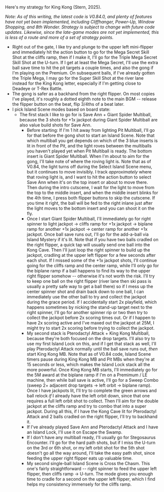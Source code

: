 Here's my strategy for King Kong (Stern, 2025).

*Note: As of this writing, the latest code is V0.84.0, and plenty of features have not yet been implemented, including Cliffhanger, Power-Up, Window Shopping, and 8th Wonder. Strategy is subject to change with future code updates. Likewise, since the late-game modes are not yet implemented, this is less of a route and more of a set of strategy points.*

* Right out of the gate, I like try and plunge to the upper left mini-flipper and immediately hit the action button to go for the Mega Secret Skill Shot at the cliffs ramp, then if I make it, I'll go for the Triple Mega Secret Skill Shot at the U-turn. If I get at least the Mega Secret, I'll use the extra ball save time to hit the pit targets a couple times, and also the gong if I'm playing on the Premium. On subsequent balls, if I've already gotten the Triple Mega, I may go for the Super Skill Shot at the river lane instead for the King Kong letter, especially if I'm getting close to Deadeye or T-Rex Battle.
* The gong is safer as a backhand from the right flipper. On most copies I've played, it's roughly a dotted eighth note to the main BGM -- release the flipper button on the beat, flip 3/4ths of a beat later.
* I pick Island Scene modes based on board state:
  * The first stack I like to go for is Save Ann + Giant Spider Multiball, because the 3 shots for +1x jackpot during Giant Spider Multiball are also value build shots for Save Ann.
    * Before starting: If I'm 1 hit away from lighting Pit Multiball, I'll go for that before the gong shot to start an Island Scene. Note that which multiball you get depends on which of the 3 blue inserts is lit in front of the Pit, and the light roves between the multiballs you haven't played yet when Pit Multiball is ready. The bottom insert is Giant Spider Multiball. When I'm about to aim for the gong, I'll take note of where the roving light is. Note that as of V0.84, the light turns off during the Select Island Scene menu, but it continues to move invisibly. I track *approximately* where that roving light is, and I want to hit the action button to select Save Ann when it's on the top insert or about to move there. Then during the intro cutscene, I wait for the light to move from the top to the middle insert, and when the middle insert blinks for the 4th time, I press both flipper buttons to skip the cutscene. If you time it right, the ball will be fed to the right inlane just after the light moves to the bottom insert and you can shoot it on the fly.
    * Once I start Giant Spider Multiball, I'll immediately go for right spinner to light jackpot -> cliffs ramp for +1x jackpot -> biplane ramp for another +1x jackpot -> center ramp for another +1x jackpot. Once ball save runs out, I'll go for the add-a-ball via Island Mystery if it's lit. Note that if you have two balls cradled on the right flipper, a quick tap will usually send one ball into the Kong Cave. Then I'll just loop the right spinner to build up the jackpot, cradling at the upper left flipper for a few seconds after each shot. If I missed some of the +1x jackpot shots, I'll continue going for the cliffs ramp and the center ramp, while I'll only go for the biplane ramp if a ball happens to find its way to the upper right flipper somehow -- otherwise it's not worth the risk. I'll try to keep one ball on the right flipper (river lane then ski pass is usually a pretty safe way to get a ball there) so if I mess up the center spinner shot and drain back down to one ball, I can immediately use the other ball to try and collect the jackpot during the grace period. If I accidentally start 2x playfield, which happens sometimes by nicking the stand-up target next to the right spinner, I'll go for another spinner rip or two then try to collect the jackpot before 2x scoring times out. Or if I happen to have 2x scoring active and I've maxed out the jackpot at 25M, I might try to start 2x scoring before trying to collect the jackpot.
    * My second stack is Pterodactyl Attack + King Kong Multiball, because they're both focused on the drop targets. I'll also try to use my first Island Lock on this, and if I get that stack as well, I'll play Pterodactyl Attack normally until the ball save runs out, *then* start King Kong MB. Note that as of V0.84 code, Island Scene timers pause during King Kong MB and Pit MBs when they're at 15 seconds or less, which makes the Island Lock stack all the more powerful. Once King Kong MB starts, I'll immediately go for the 5M award at the biplane ramp if I'm on a Premimum / LE machine, then while ball save is active, I'll go for a Sweep Combo (sweep 2+ adjacent drop targets -> left orbit -> biplane ramp). Once I have jackpots lit, I'll try to complete the green arrows and ball relock *if* I already have the left orbit down, since that one requires a full left orbit shot to collect. Then I'll aim for the double jackpot at the cliffs ramp and try to combo that into a super jackpot. During all this, if I have the Kong Cave lit for Pterodactyl Attack and 2 balls cradled on the right flipper, I'll try to backhand it.
    * If I've already played Save Ann and Pterodactyl Attack and I have an Island Lock, I'll use it on Escape the Swamp.
    * If I don't have any multiball ready, I'll usually go for Stegosaurus Encounter. I'll go for the hard path shots, but if I miss the U-turn on the 3rd or 6th shot, or my left orbit shot for the 5th shot doesn't go all the way around, I'll take the easy path shot, since feeding the upper right flipper eats up valuable time.
    * My second single-ball Island Scene is Cross the Chasm. This one's fairly straightforward -- right spinner to feed the upper left flipper, then cliffs ramp -> U-turn. The mode gives you enough time to cradle for a second on the upper left flipper, which I find helps my consistency immensely for the cliffs ramp.
